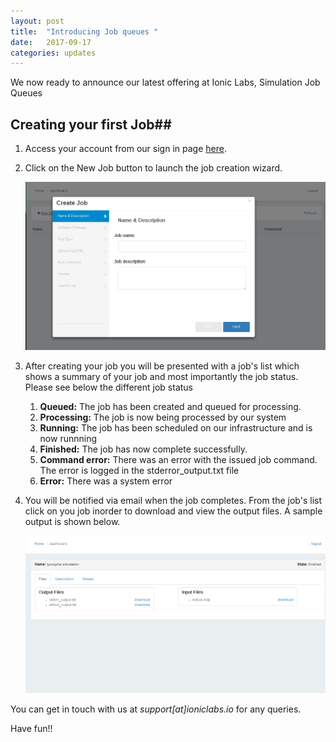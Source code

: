 ```yaml
---
layout: post
title:  "Introducing Job queues "
date:   2017-09-17 
categories: updates
---
```

We now ready to announce our latest offering at Ionic Labs, Simulation Job Queues 
## Creating your first Job##

1. Access your account from our sign in page [here][register].

2. Click on the New Job button to launch the job creation wizard.

    ![workstation wizard](/assets/job-create-wizard.png)


3. After creating your job you will be presented with a job's list which shows a summary of your job and most importantly the job status. Please see below the different job status

    1. **Queued:** The job has been created and queued for processing.
    2. **Processing:** The job is now being processed by our system 
    3. **Running:** The job has been scheduled on our infrastructure and is now runnning
    4. **Finished:** The job has  now complete successfully.
    5. **Command error:** There was an error with the issued job command. The error is logged in the stderror_output.txt file
    6. **Error:** There was a system error 

4. You will be notified via email when the job completes. From the job's list click on you job inorder to download and view the output files. A sample output is shown below.

    ![workstation dashboard](/assets/job-results.png)


You can get in touch with us at *support[at]ioniclabs.io* for any queries.

Have fun!!

[register]: https://ioniclabs.io/accounts/login

